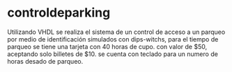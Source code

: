 # controldeparking
Utilizando VHDL se realiza el sistema de un control de acceso a  un parqueo por medio de identificación simulados con dips-witchs, para el tiempo de parqueo se tiene una tarjeta con 40 horas de cupo. con valor de  $50, aceptando solo billetes de $10.  se cuenta con teclado para un numero de horas desado de parqueo.
